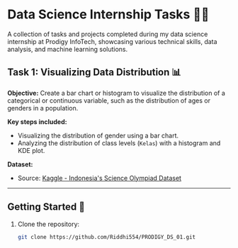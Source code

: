 # Data Science Internship Tasks 🧑‍💻

A collection of tasks and projects completed during my data science internship at Prodigy InfoTech, showcasing various technical skills, data analysis, and machine learning solutions.  

## Task 1: Visualizing Data Distribution 📊  
**Objective:** Create a bar chart or histogram to visualize the distribution of a categorical or continuous variable, such as the distribution of ages or genders in a population.  

**Key steps included:**  
- Visualizing the distribution of gender using a bar chart.  
- Analyzing the distribution of class levels (`Kelas`) with a histogram and KDE plot.  

**Dataset:**  
- Source: [Kaggle - Indonesia's Science Olympiad Dataset](https://www.kaggle.com/code/devraai/unveiling-secrets-of-indonesias-science-olympiad/input)  

---



## Getting Started 🚀  
1. Clone the repository:  
   ```bash  
   git clone https://github.com/Riddhi554/PRODIGY_DS_01.git  
